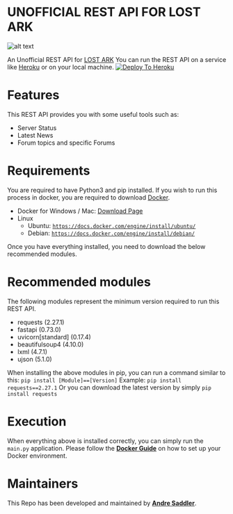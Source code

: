 #  UNOFFICIAL REST API FOR LOST ARK

![alt text](https://images.ctfassets.net/umhrp0op95v1/S3yKwaVAOi8Bgqg4n4scf/adae769671b271b88f97d31721432986/LA_LOGO.png)

An Unofficial REST API for [LOST ARK](https://www.playlostark.com/en-us/news)
You can run the REST API on a service like [Heroku](http://lostarkapi.herokuapp.com/) or on your local machine.
[![Deploy To Heroku](https://camo.githubusercontent.com/c0824806f5221ebb7d25e559568582dd39dd1170/68747470733a2f2f7777772e6865726f6b7563646e2e636f6d2f6465706c6f792f627574746f6e2e706e67)](https://heroku.com/deploy)

# Features
This REST API provides you with some useful tools such as:
- Server Status
- Latest News
- Forum topics and specific Forums

# Requirements
You are required to have Python3 and pip installed.
If you wish to run this process in docker, you are required to download [Docker](https://www.docker.com/).
- Docker for Windows / Mac: [Download Page](https://www.docker.com/get-started)
- Linux
    - Ubuntu: [`https://docs.docker.com/engine/install/ubuntu/`](https://docs.docker.com/engine/install/ubuntu/)
    - Debian: [`https://docs.docker.com/engine/install/debian/`](https://docs.docker.com/engine/install/debian/)

Once you have everything installed, you need to download the below recommended modules.

# Recommended modules

The following modules represent the minimum version required to run this REST API.
- requests (2.27.1)
- fastapi (0.73.0)
- uvicorn[standard] (0.17.4)
- beautifulsoup4 (4.10.0)
- lxml (4.7.1)
- ujson (5.1.0)

When installing the above modules in pip, you can run a command similar to this:
`pip install [Module]==[Version]`
Example: `pip install requests==2.27.1`
Or you can download the latest version by simply `pip install requests`

# Execution

When everything above is installed correctly, you can simply run the `main.py` application.
Please follow the [**Docker Guide**](https://docs.docker.com/get-docker/) on how to set up your Docker environment.

# Maintainers
This Repo has been developed and maintained by [**Andre Saddler**](https://github.com/axsddlr).
